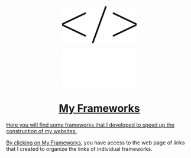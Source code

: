 <br>

<!-- Light Mode -->
<p align="center">
    <a href="https://azrmicael.github.io/my-frameworks/#gh-light-mode-only">
    <img src="https://github.com/azrmicael/my-frameworks/blob/d8c36d92a832cabda64ead2f0f3a421a7e1f6314/assets/code-dark.svg#gh-light-mode-only" alt="Frontend Mentor" height="100">
</p>

<!-- Dark Mode -->
<p align="center">
    <a href="https://azrmicael.github.io/my-frameworks/#gh-dark-mode-only">
    <img src="https://github.com/azrmicael/my-frameworks/blob/d8c36d92a832cabda64ead2f0f3a421a7e1f6314/assets/code-white.svg#gh-dark-mode-only" alt="Frontend Mentor" height="100">
</p>

<h1 align="center">My Frameworks</h1>

Here you will find some frameworks that I developed to speed up the construction of my websites.

By clicking on [My Frameworks](https://azrmicael.github.io/my-frameworks/), you have access to the web page of links that I created to organize the links of individual frameworks.
